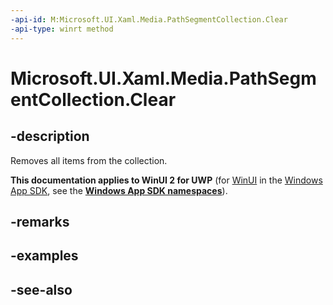 ```yaml
---
-api-id: M:Microsoft.UI.Xaml.Media.PathSegmentCollection.Clear
-api-type: winrt method
---
```


<!-- Method syntax
public void Clear()
-->

# Microsoft.UI.Xaml.Media.PathSegmentCollection.Clear

## -description
Removes all items from the collection.

**This documentation applies to WinUI 2 for UWP** (for [WinUI](/windows/apps/winui/winui3/) in the [Windows App SDK](/windows/apps/windows-app-sdk/), see the **[Windows App SDK namespaces](/windows/windows-app-sdk/api/winrt/)**).

## -remarks


## -examples

## -see-also
